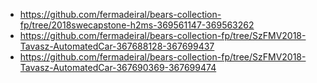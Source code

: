 * https://github.com/fermadeiral/bears-collection-fp/tree/2018swecapstone-h2ms-369561147-369563262
* https://github.com/fermadeiral/bears-collection-fp/tree/SzFMV2018-Tavasz-AutomatedCar-367688128-367699437
* https://github.com/fermadeiral/bears-collection-fp/tree/SzFMV2018-Tavasz-AutomatedCar-367690369-367699474
